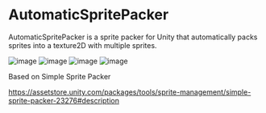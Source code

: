 # AutomaticSpritePacker
 AutomaticSpritePacker is a sprite packer for Unity that automatically packs sprites into a texture2D with multiple sprites.

![image](https://github.com/AldeRoberge/AutomaticSpritePacker/assets/4276275/50f0b13b-d113-46bc-9e1f-a3f3d070fc03)
![image](https://github.com/AldeRoberge/AutomaticSpritePacker/assets/4276275/b2e38479-6740-485b-b848-d39a8eb28dd0)
![image](https://github.com/AldeRoberge/AutomaticSpritePacker/assets/4276275/5906290e-5ba8-4825-b0cd-9a281c9ac4ff)
![image](https://github.com/AldeRoberge/AutomaticSpritePacker/assets/4276275/1c1f3f73-2de9-4c59-a22b-16ff2733d51f)

Based on Simple Sprite Packer

https://assetstore.unity.com/packages/tools/sprite-management/simple-sprite-packer-23276#description
